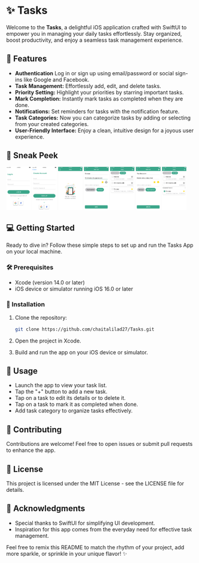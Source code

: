 ✨ Tasks
===========

Welcome to the **Tasks**, a delightful iOS application crafted with SwiftUI to empower you in managing your daily tasks effortlessly. Stay organized, boost productivity, and enjoy a seamless task management experience.

🚀 Features
-----------

- **Authentication** Log in or sign up using email/password or social sign-ins like Google and Facebook.
- **Task Management:** Effortlessly add, edit, and delete tasks.
- **Priority Setting:** Highlight your priorities by starring important tasks.
- **Mark Completion:** Instantly mark tasks as completed when they are done.
- **Notifications:** Set reminders for tasks with the notification feature.
- **Task Categories:** Now you can categorize tasks by adding or selecting from your created categories.
- **User-Friendly Interface:** Enjoy a clean, intuitive design for a joyous user experience.

📸 Sneak Peek
-----------

<p float="left">
<img src="https://raw.githubusercontent.com/chaitalilad27/TasksApp/main/Screenshots/Tasks_1.png" width="13%"">
<img src="https://raw.githubusercontent.com/chaitalilad27/TasksApp/main/Screenshots/Tasks_2.png" width="13%"">
<img src="https://raw.githubusercontent.com/chaitalilad27/TasksApp/main/Screenshots/Tasks_3.png" width="13%"">
<img src="https://raw.githubusercontent.com/chaitalilad27/TasksApp/main/Screenshots/Tasks_4.png" width="13%"">
<img src="https://raw.githubusercontent.com/chaitalilad27/TasksApp/main/Screenshots/Tasks_5.png" width="13%"">
<img src="https://raw.githubusercontent.com/chaitalilad27/TasksApp/main/Screenshots/Tasks_6.png" width="13%"">
<img src="https://raw.githubusercontent.com/chaitalilad27/TasksApp/main/Screenshots/Tasks_7.png" width="13%"">
</p>

💻 Getting Started
------------------

Ready to dive in? Follow these simple steps to set up and run the Tasks App on your local machine.

### 🛠️ Prerequisites

-   Xcode (version 14.0 or later)
-   iOS device or simulator running iOS 16.0 or later

### 🚀 Installation

1.  Clone the repository:

    ```bash
    git clone https://github.com/chaitalilad27/Tasks.git
2.  Open the project in Xcode.

3.  Build and run the app on your iOS device or simulator.

🤖 Usage
--------

-   Launch the app to view your task list.
-   Tap the "+" button to add a new task.
-   Tap on a task to edit its details or to delete it.
-   Tap on a task to mark it as completed when done.
-   Add task category to organize tasks effectively.

🤝 Contributing
---------------

Contributions are welcome! Feel free to open issues or submit pull requests to enhance the app.

📜 License
----------

This project is licensed under the MIT License - see the LICENSE file for details.

🙌 Acknowledgments
------------------

-   Special thanks to SwiftUI for simplifying UI development.
-   Inspiration for this app comes from the everyday need for effective task management.

Feel free to remix this README to match the rhythm of your project, add more sparkle, or sprinkle in your unique flavor! ✨
